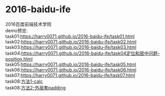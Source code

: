 # 2016-baidu-ife
2016百度前端技术学院<br>
demo预览:<br>
task01:https://harry0071.github.io/2016-baidu-ife/task01.html<br>
task02:https://harry0071.github.io/2016-baidu-ife/task02.html<br>
task03:https://harry0071.github.io/2016-baidu-ife/task03.html<br>
task04:https://harry0071.github.io/2016-baidu-ife/task04定位和居中问题-position.html<br>
task05:https://harry0071.github.io/2016-baidu-ife/task05.html<br>
task06:https://harry0071.github.io/2016-baidu-ife/task06.html<br>
task07:https://harry0071.github.io/2016-baidu-ife/task07.html<br>
task08:<a href="https://harry0071.github.io/2016-baidu-ife/task08-响应式网格（栅格化）布局 calc法.html">方法1-calc</a><br>
task08:<a href="https://harry0071.github.io/2016-baidu-ife/task08-响应式网格（栅格化）布局 外层套padding法.html">方法2-外层套padding</a><br>
